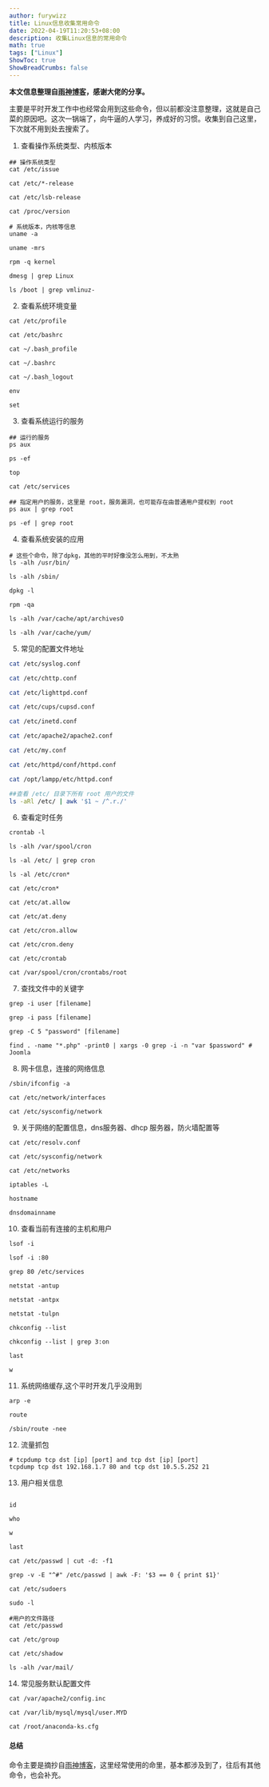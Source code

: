 ```yaml
---
author: furywizz
title: Linux信息收集常用命令
date: 2022-04-19T11:20:53+08:00
description: 收集Linux信息的常用命令
math: true
tags: ["Linux"]
ShowToc: true
ShowBreadCrumbs: false
---
```


**本文信息整理自[雨神博客](https://www.ddosi.org/linux-info/)，感谢大佬的分享。**

主要是平时开发工作中也经常会用到这些命令，但以前都没注意整理，这就是自己菜的原因吧。这次一锅端了，向牛逼的人学习，养成好的习惯。收集到自己这里，下次就不用到处去搜索了。

1. 查看操作系统类型、内核版本

```shell
## 操作系统类型
cat /etc/issue 

cat /etc/*-release 

cat /etc/lsb-release

cat /proc/version 

# 系统版本，内核等信息
uname -a 

uname -mrs 

rpm -q kernel 

dmesg | grep Linux 

ls /boot | grep vmlinuz-
```



2. 查看系统环境变量

```shell
cat /etc/profile 

cat /etc/bashrc 

cat ~/.bash_profile 

cat ~/.bashrc 

cat ~/.bash_logout 

env 

set
```

3. 查看系统运行的服务

```shell
## 运行的服务
ps aux 

ps -ef 

top 

cat /etc/services

## 指定用户的服务，这里是 root，服务漏洞，也可能存在由普通用户提权到 root
ps aux | grep root 

ps -ef | grep root
```

4. 查看系统安装的应用

```shell
# 这些个命令，除了dpkg，其他的平时好像没怎么用到，不太熟
ls -alh /usr/bin/ 

ls -alh /sbin/ 

dpkg -l 

rpm -qa 

ls -alh /var/cache/apt/archivesO 

ls -alh /var/cache/yum/
```

5. 常见的配置文件地址

```sh
cat /etc/syslog.conf 

cat /etc/chttp.conf 

cat /etc/lighttpd.conf 

cat /etc/cups/cupsd.conf 

cat /etc/inetd.conf 

cat /etc/apache2/apache2.conf 

cat /etc/my.conf 

cat /etc/httpd/conf/httpd.conf

cat /opt/lampp/etc/httpd.conf

##查看 /etc/ 目录下所有 root 用户的文件
ls -aRl /etc/ | awk '$1 ~ /^.r./'
```

6. 查看定时任务

```shell
crontab -l 

ls -alh /var/spool/cron 

ls -al /etc/ | grep cron 

ls -al /etc/cron* 

cat /etc/cron* 

cat /etc/at.allow 

cat /etc/at.deny 

cat /etc/cron.allow 

cat /etc/cron.deny 

cat /etc/crontab

cat /var/spool/cron/crontabs/root
```

7. 查找文件中的关键字

```shell
grep -i user [filename] 

grep -i pass [filename] 

grep -C 5 "password" [filename] 

find . -name "*.php" -print0 | xargs -0 grep -i -n "var $password" # Joomla
```

8. 网卡信息，连接的网络信息

```shell
/sbin/ifconfig -a 

cat /etc/network/interfaces 

cat /etc/sysconfig/network
```

9. 关于网络的配置信息，dns服务器、dhcp 服务器，防火墙配置等

```shell
cat /etc/resolv.conf 

cat /etc/sysconfig/network 

cat /etc/networks 

iptables -L 

hostname 

dnsdomainname
```

10. 查看当前有连接的主机和用户

```shell
lsof -i 

lsof -i :80 

grep 80 /etc/services 

netstat -antup 

netstat -antpx 

netstat -tulpn 

chkconfig --list 

chkconfig --list | grep 3:on 

last 

w
```

11. 系统网络缓存,这个平时开发几乎没用到

```shell
arp -e 

route 

/sbin/route -nee
```

12. 流量抓包

```shell
# tcpdump tcp dst [ip] [port] and tcp dst [ip] [port]
tcpdump tcp dst 192.168.1.7 80 and tcp dst 10.5.5.252 21
```

13. 用户相关信息

```shell

id 

who 

w 

last 

cat /etc/passwd | cut -d: -f1 

grep -v -E "^#" /etc/passwd | awk -F: '$3 == 0 { print $1}' 

cat /etc/sudoers 

sudo -l

#用户的文件路径
cat /etc/passwd 

cat /etc/group 

cat /etc/shadow 

ls -alh /var/mail/
```

14. 常见服务默认配置文件

```shell
cat /var/apache2/config.inc 

cat /var/lib/mysql/mysql/user.MYD 

cat /root/anaconda-ks.cfg
```



#### 总结

命令主要是摘抄自[雨神博客](https://www.ddosi.org/linux-info/)，这里经常使用的命里，基本都涉及到了，往后有其他命令，也会补充。

